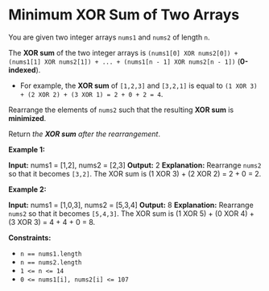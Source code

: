 # Minimum XOR Sum of Two Arrays

You are given two integer arrays `nums1` and `nums2` of length `n`.

The **XOR sum** of the two integer arrays is `(nums1[0] XOR nums2[0]) + (nums1[1] XOR nums2[1]) + ... + (nums1[n - 1] XOR nums2[n - 1])` (**0-indexed**).

* For example, the **XOR sum** of `[1,2,3]` and `[3,2,1]` is equal to `(1 XOR 3) + (2 XOR 2) + (3 XOR 1) = 2 + 0 + 2 = 4`.

Rearrange the elements of `nums2` such that the resulting **XOR sum** is **minimized**.

Return _the **XOR sum** after the rearrangement_.

**Example 1:**

**Input:** nums1 = \[1,2\], nums2 = \[2,3\]
**Output:** 2
**Explanation:** Rearrange `nums2` so that it becomes `[3,2]`.
The XOR sum is (1 XOR 3) + (2 XOR 2) = 2 + 0 = 2.

**Example 2:**

**Input:** nums1 = \[1,0,3\], nums2 = \[5,3,4\]
**Output:** 8
**Explanation:** Rearrange `nums2` so that it becomes `[5,4,3]`.
The XOR sum is (1 XOR 5) + (0 XOR 4) + (3 XOR 3) = 4 + 4 + 0 = 8.

**Constraints:**

* `n == nums1.length`
* `n == nums2.length`
* `1 <= n <= 14`
* `0 <= nums1[i], nums2[i] <= 107`
